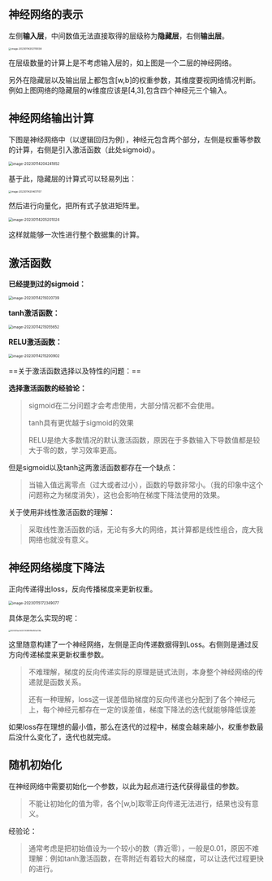 ## 神经网络的表示

左侧**输入层**，中间数值无法直接取得的层级称为**隐藏层**，右侧**输出层**。

<img src="https://yoga-typora-photo.oss-cn-beijing.aliyuncs.com/typora_img/image-20230114202110038.png" alt="image-20230114202110038" style="zoom:33%;" />

在层级数量的计算上是不考虑输入层的，如上图是一个二层的神经网络。

另外在隐藏层以及输出层上都包含[w,b]的权重参数，其维度要视网络情况判断。例如上图网络的隐藏层的w维度应该是[4,3],包含四个神经元三个输入。



## 神经网络输出计算

下图是神经网络中（以逻辑回归为例），神经元包含两个部分，左侧是权重等参数的计算，右侧是引入激活函数（此处sigmoid）。

<img src="https://yoga-typora-photo.oss-cn-beijing.aliyuncs.com/typora_img/image-20230114204241852.png" alt="image-20230114204241852" style="zoom:50%;" />

基于此，隐藏层的计算式可以轻易列出：

<img src="https://yoga-typora-photo.oss-cn-beijing.aliyuncs.com/typora_img/image-20230114204617107.png" alt="image-20230114204617107" style="zoom:33%;" />

然后进行向量化，把所有式子放进矩阵里。

<img src="https://yoga-typora-photo.oss-cn-beijing.aliyuncs.com/typora_img/image-20230114205201024.png" alt="image-20230114205201024" style="zoom:50%;" />

这样就能够一次性进行整个数据集的计算。



## 激活函数

**已经提到过的sigmoid：**

<img src="https://yoga-typora-photo.oss-cn-beijing.aliyuncs.com/typora_img/image-20230114215020739.png" alt="image-20230114215020739" style="zoom: 50%;" />

**tanh激活函数：**

<img src="https://yoga-typora-photo.oss-cn-beijing.aliyuncs.com/typora_img/image-20230114215055652.png" alt="image-20230114215055652" style="zoom:50%;" />

**RELU激活函数：**

<img src="https://yoga-typora-photo.oss-cn-beijing.aliyuncs.com/typora_img/image-20230114215200902.png" alt="image-20230114215200902" style="zoom:50%;" />

==关于激活函数选择以及特性的问题：==

**选择激活函数的经验论：**

> sigmoid在二分问题才会考虑使用，大部分情况都不会使用。
>
> tanh具有更优越于sigmoid的效果
>
> RELU是绝大多数情况的默认激活函数，原因在于多数输入下导数值都是较大于零的数，学习效率更高。

但是sigmoid以及tanh这两激活函数都存在一个缺点：

> 当输入值远离零点（过大或者过小），函数的导数非常小。（我的印象中这个问题称之为梯度消失），这也会影响在梯度下降法使用的效果。

关于使用非线性激活函数的理解：

> 采取线性激活函数的话，无论有多大的网络，其计算都是线性组合，庞大我网络也就没有意义。

## 神经网络梯度下降法

正向传递得出loss，反向传播梯度来更新权重。

<img src="https://yoga-typora-photo.oss-cn-beijing.aliyuncs.com/typora_img/image-20230115172349077.png" alt="image-20230115172349077" style="zoom:50%;" />

具体是怎么实现的呢：

<img src="https://yoga-typora-photo.oss-cn-beijing.aliyuncs.com/typora_img/f529251aa7d3373f368f18d851a016b.jpg" alt="f529251aa7d3373f368f18d851a016b" style="zoom: 25%;" />

这里随意构建了一个神经网络，左侧是正向传递数据得到Loss。右侧则是通过反方向传递梯度来更新权重参数。

> 不难理解，梯度的反向传递实际的原理是链式法则，本身整个神经网络的传递就是函数关系。
>
> 还有一种理解，loss这一误差借助梯度的反向传递也分配到了各个神经元上，每个神经元都存在一定的误差值，梯度下降法的迭代就能够降低误差

如果loss存在理想的最小值，那么在迭代的过程中，梯度会越来越小，权重参数最后没什么变化了，迭代也就完成。



## 随机初始化

在神经网络中需要初始化一个参数，以此为起点进行迭代获得最佳的参数。

> 不能让初始化的值为零，各个[w,b]取零正向传递无法进行，结果也没有意义。

经验论：

>通常考虑是把初始值设为一个较小的数（靠近零），一般是0.01，原因不难理解：例如tanh激活函数，在零附近有着较大的梯度，可以让迭代过程更快的进行。













